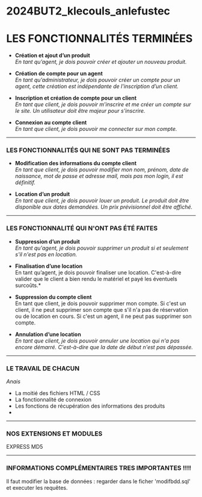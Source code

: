 # 2024BUT2_klecouls_anlefustec


# LES FONCTIONNALITÉS TERMINÉES

- **Création et ajout d’un produit**  
  *En tant qu’agent, je dois pouvoir créer et ajouter un nouveau produit.*

- **Création de compte pour un agent**  
  *En tant qu’administrateur, je dois pouvoir créer un compte pour un agent, cette création est indépendante de l'inscription d’un client.*

- **Inscription et création de compte pour un client**  
  *En tant que client, je dois pouvoir m’inscrire et me créer un compte sur le site. Un utilisateur doit être majeur pour s'inscrire.*

- **Connexion au compte client**  
  *En tant que client, je dois pouvoir me connecter sur mon compte.*

--------------------------------------------------------------------------------------

### LES FONCTIONNALITÉS QUI NE SONT PAS TERMINÉES

- **Modification des informations du compte client**  
  *En tant que client, je dois pouvoir modifier mon nom, prénom, date de naissance, mot de passe et adresse mail, mais pas mon login, il est définitif.*

- **Location d’un produit**  
  *En tant que client, je dois pouvoir louer un produit. Le produit doit être disponible aux dates demandées. Un prix prévisionnel doit être affiché.*

--------------------------------------------------------------------------------------

### LES FONCTIONNALITÉ QUI N'ONT PAS ÉTÉ FAITES

- **Suppression d’un produit**  
  *En tant qu'agent, je dois pouvoir supprimer un produit si et seulement s'il n'est pas en location.*

- **Finalisation d’une location**  
  En tant qu’agent, je dois pouvoir finaliser une location. C'est-à-dire valider que le client a bien rendu le matériel et payé les éventuels surcoûts.*

- **Suppression du compte client**  
  En tant que client, je dois pouvoir supprimer mon compte. Si c'est un client, il ne peut supprimer son compte que s'il n'a pas de réservation ou de location en cours. Si c'est un agent, il ne peut pas supprimer son compte.

- **Annulation d’une location**  
  *En tant que client, je dois pouvoir annuler une location qui n'a pas encore démarré. C'est-à-dire que la date de début n'est pas dépassée.*

--------------------------------------------------------------------------------------

### LE TRAVAIL DE CHACUN

*Anais*
- La moitié des fichiers HTML / CSS
- La fonctionnalité de connexion
- Les fonctions de récupération des informations des produits
- 

--------------------------------------------------------------------------------------

### NOS EXTENSIONS ET MODULES

EXPRESS
MD5

--------------------------------------------------------------------------------------

### INFORMATIONS COMPLÉMENTAIRES TRES IMPORTANTES !!!!

Il faut modifier la base de données : regarder dans le ficher 'modifbdd.sql' et executer les requêtes.





